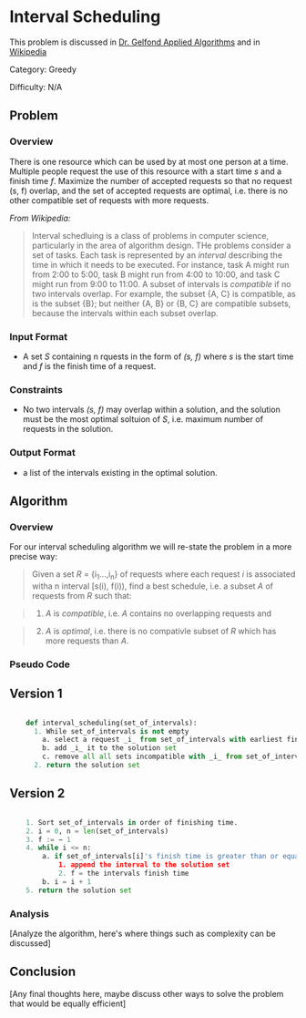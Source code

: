 # Interval Scheduling

This problem is discussed in [Dr. Gelfond Applied Algorithms](http://redwood.cs.ttu.edu/~mgelfond/FALL-2012/slides.pdf) and in [Wikipedia](https://en.wikipedia.org/wiki/Interval_scheduling)
 

Category: Greedy

Difficulty: N/A

## Problem
### Overview
There is one resource which can be used by at most one person at a time. Multiple people request the use of this resource with a start time _s_ and a finish time _f_. Maximize the number of accepted requests so that no request (s, f) overlap, and the set of accepted requests are optimal, i.e. there is no other compatible set of requests with more requests.

_From Wikipedia:_
> Interval schedluing is a class of problems in computer science, particularly in the area of algorithm design. THe problems consider a set of tasks. Each task is represented by an _interval_ describing the time in which it needs to be executed. For instance, task A might run from 2:00 to 5:00, task B might run from 4:00 to 10:00, and task C might run from 9:00 to 11:00. A subset of intervals is _compatible_ if no two intervals overlap. For example, the subset {A, C} is compatible, as is the subset {B}; but neither {A, B} or {B, C} are compatible subsets, because the intervals within each subset overlap.

### Input Format
- A set _S_ containing n rquests in the form of _(s, f)_ where _s_ is the start time and _f_ is the finish time of a request.

### Constraints
- No two intervals _(s, f)_ may overlap within a solution, and the solution must be the most optimal soltuion of _S_, i.e. maximum number of requests in the solution.

### Output Format
- a list of the intervals existing in the optimal solution.

## Algorithm
### Overview
For our interval scheduling algorithm we will re-state the problem in a more precise way:

> Given a set _R_ = {i<sub>1</sub>...,i<sub>n</sub>} of requests where each request _i_ is associated witha n interval [s(i), f(i)), find a best schedule, i.e. a subset _A_ of requests from _R_ such that: 

> 1. _A_ is _compatible_, i.e. _A_ contains no overlapping requests and 

> 2. _A_ is _optimal_, i.e. there is no compativle subset of _R_ which has more requests than _A_.


### Pseudo Code

## Version 1

```python

    def interval_scheduling(set_of_intervals):
      1. While set_of_intervals is not empty
        a. select a request _i_ from set_of_intervals with earliest finish time
        b. add _i_ it to the solution set
        c. remove all all sets incompatible with _i_ from set_of_intervals including _i_
      2. return the solution set
```

## Version 2

```python

    1. Sort set_of_intervals in order of finishing time.
    2. i = 0, n = len(set_of_intervals)
    3. f := − 1
    4. while i <= n:
        a. if set_of_intervals[i]'s finish time is greater than or equal to f:
            1. append the interval to the solution set
            2. f = the intervals finish time
        b. i = i + 1
    5. return the solution set

```

### Analysis
[Analyze the algorithm, here's where things such as complexity can be discussed]

## Conclusion
[Any final thoughts here, maybe discuss other ways to solve the problem that would be equally efficient]
